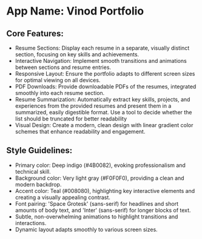 # **App Name**: Vinod Portfolio

## Core Features:

- Resume Sections: Display each resume in a separate, visually distinct section, focusing on key skills and achievements.
- Interactive Navigation: Implement smooth transitions and animations between sections and resume entries.
- Responsive Layout: Ensure the portfolio adapts to different screen sizes for optimal viewing on all devices.
- PDF Downloads: Provide downloadable PDFs of the resumes, integrated smoothly into each resume section.
- Resume Summarization: Automatically extract key skills, projects, and experiences from the provided resumes and present them in a summarized, easily digestible format. Use a tool to decide whether the list should be truncated for better readability
- Visual Design: Create a modern, clean design with linear gradient color schemes that enhance readability and engagement.

## Style Guidelines:

- Primary color: Deep indigo (#4B0082), evoking professionalism and technical skill.
- Background color: Very light gray (#F0F0F0), providing a clean and modern backdrop.
- Accent color: Teal (#008080), highlighting key interactive elements and creating a visually appealing contrast.
- Font pairing: 'Space Grotesk' (sans-serif) for headlines and short amounts of body text, and 'Inter' (sans-serif) for longer blocks of text.
- Subtle, non-overwhelming animations to highlight transitions and interactions.
- Dynamic layout adapts smoothly to various screen sizes.